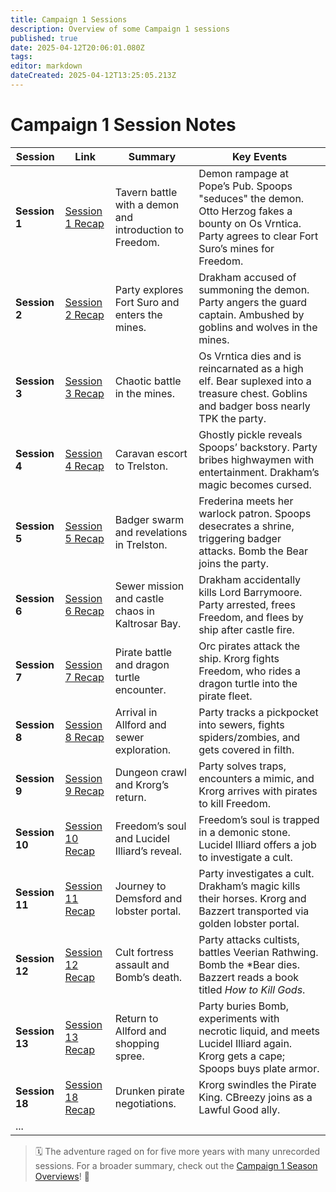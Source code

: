```yaml
---
title: Campaign 1 Sessions
description: Overview of some Campaign 1 sessions
published: true
date: 2025-04-12T20:06:01.080Z
tags: 
editor: markdown
dateCreated: 2025-04-12T13:25:05.213Z
---
```


# Campaign 1 Session Notes

| Session | Link | Summary | Key Events |  
|---------|------|---------|------------|  
| **Session 1** | [Session 1 Recap](/sessions/campaign_1/overview#session-9-dungeon-trekking) | Tavern battle with a demon and introduction to Freedom. | Demon rampage at Pope’s Pub. Spoops "seduces" the demon. Otto Herzog fakes a bounty on Os Vrntica. Party agrees to clear Fort Suro’s mines for Freedom. |  
| **Session 2** | [Session 2 Recap](#session-2) | Party explores Fort Suro and enters the mines. | Drakham accused of summoning the demon. Party angers the guard captain. Ambushed by goblins and wolves in the mines. |  
| **Session 3** | [Session 3 Recap](#session-3-wtf) | Chaotic battle in the mines. | Os Vrntica dies and is reincarnated as a high elf. Bear suplexed into a treasure chest. Goblins and badger boss nearly TPK the party. |  
| **Session 4** | [Session 4 Recap](#session-4-guardison) | Caravan escort to Trelston. | Ghostly pickle reveals Spoops’ backstory. Party bribes highwaymen with entertainment. Drakham’s magic becomes cursed. |  
| **Session 5** | [Session 5 Recap](#session-5-badger-badger-badger) | Badger swarm and revelations in Trelston. | Frederina meets her warlock patron. Spoops desecrates a shrine, triggering badger attacks. Bomb the Bear joins the party. |  
| **Session 6** | [Session 6 Recap](#my-god-it-went-so-wrong) | Sewer mission and castle chaos in Kaltrosar Bay. | Drakham accidentally kills Lord Barrymoore. Party arrested, frees Freedom, and flees by ship after castle fire. |  
| **Session 7** | [Session 7 Recap](#boats-and-hoes) | Pirate battle and dragon turtle encounter. | Orc pirates attack the ship. Krorg fights Freedom, who rides a dragon turtle into the pirate fleet. |  
| **Session 8** | [Session 8 Recap](#hello-allford) | Arrival in Allford and sewer exploration. | Party tracks a pickpocket into sewers, fights spiders/zombies, and gets covered in filth. |  
| **Session 9** | [Session 9 Recap](#session-9-dungeon-trekking) | Dungeon crawl and Krorg’s return. | Party solves traps, encounters a mimic, and Krorg arrives with pirates to kill Freedom. |  
| **Session 10** | [Session 10 Recap](#shitty-pirate-revelations) | Freedom’s soul and Lucidel Illiard’s reveal. | Freedom’s soul is trapped in a demonic stone. Lucidel Illiard offers a job to investigate a cult. |  
| **Session 11** | [Session 11 Recap](#leaving-allford) | Journey to Demsford and lobster portal. | Party investigates a cult. Drakham’s magic kills their horses. Krorg and Bazzert transported via golden lobster portal. |  
| **Session 12** | [Session 12 Recap](#session-11-cults) | Cult fortress assault and Bomb’s death. | Party attacks cultists, battles Veerian Rathwing. Bomb the *Bear dies. Bazzert reads a book titled *How to Kill Gods*. |  
| **Session 13** | [Session 13 Recap](#session-13-grief-and-shopping) | Return to Allford and shopping spree. | Party buries Bomb, experiments with necrotic liquid, and meets Lucidel Illiard again. Krorg gets a cape; Spoops buys plate armor. |  
| **Session 18** | [Session 18 Recap](#sesiion-18) | Drunken pirate negotiations. | Krorg swindles the Pirate King. CBreezy joins as a Lawful Good ally. |  
| ... | | | |

> 🗓️ The adventure raged on for five more years with many unrecorded sessions. For a broader summary, check out the [Campaign 1 Season Overviews](/Seasons/campaign_1)! 🌟
